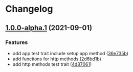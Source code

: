 # Changelog
## [1.0.0-alpha.1](https://github.com/nekofar/pest-plugin-slim/compare/v1.0.0-alpha.0...v1.0.0-alpha.1) (2021-09-01)


### Features

* add app test trait include setup app method ([36e735b](https://github.com/nekofar/pest-plugin-slim/commit/36e735b082229d86f48021ab3877b9840f7dd450))
* add functions for http methods ([2d6bd1b](https://github.com/nekofar/pest-plugin-slim/commit/2d6bd1b14804c957cf496a915ec5398a10429642))
* add http methods test trait ([4d87061](https://github.com/nekofar/pest-plugin-slim/commit/4d8706149e7e21bf7999af2e84739a55158c8d5f))
